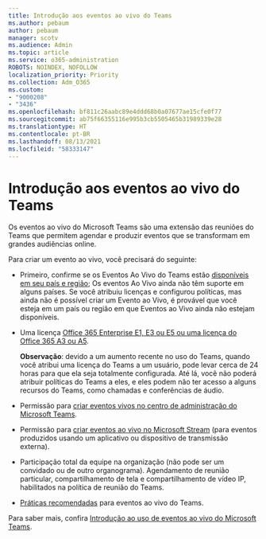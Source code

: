 ```yaml
---
title: Introdução aos eventos ao vivo do Teams
ms.author: pebaum
author: pebaum
manager: scotv
ms.audience: Admin
ms.topic: article
ms.service: o365-administration
ROBOTS: NOINDEX, NOFOLLOW
localization_priority: Priority
ms.collection: Adm_O365
ms.custom:
- "9000208"
- "3436"
ms.openlocfilehash: bf811c26aabc89e4ddd68b0a07677ae15cfe0f77
ms.sourcegitcommit: ab75f66355116e995b3cb5505465b31989339e28
ms.translationtype: HT
ms.contentlocale: pt-BR
ms.lasthandoff: 08/13/2021
ms.locfileid: "58333147"
---
```

# <a name="getting-started-with-teams-live-events"></a>Introdução aos eventos ao vivo do Teams

Os eventos ao vivo do Microsoft Teams são uma extensão das reuniões do Teams que permitem agendar e produzir eventos que se transformam em grandes audiências online.

Para criar um evento ao vivo, você precisará do seguinte:

- Primeiro, confirme se os Eventos Ao Vivo do Teams estão [disponíveis em seu país e região](https://docs.microsoft.com/microsoftteams/teams-live-events/plan-for-teams-live-events#regional-availability); Os eventos Ao Vivo ainda não têm suporte em alguns países.  Se você atribuiu licenças e configurou políticas, mas ainda não é possível criar um Evento ao Vivo, é provável que você esteja em um país ou região em que Eventos ao Vivo ainda não estejam disponíveis.

- Uma licença [Office 365 Enterprise E1, E3 ou E5 ou uma licença do Office 365 A3 ou A5](https://docs.microsoft.com/microsoftteams/teams-live-events/set-up-for-teams-live-events#step-2-get-and-assign-licenses). 

    **Observação**: devido a um aumento recente no uso do Teams, quando você atribui uma licença do Teams a um usuário, pode levar cerca de 24 horas para que ela seja totalmente configurada. Até lá, você não poderá atribuir políticas do Teams a eles, e eles podem não ter acesso a alguns recursos do Teams, como chamadas e conferências de áudio.

- Permissão para [criar eventos vivos no centro de administração do Microsoft Teams](https://docs.microsoft.com/microsoftteams/teams-live-events/set-up-for-teams-live-events#create-or-edit-a-live-events-policy).

- Permissão para [criar eventos ao vivo no Microsoft Stream](https://docs.microsoft.com/microsoftteams/teams-live-events/what-are-teams-live-events) (para eventos produzidos usando um aplicativo ou dispositivo de transmissão externa).

- Participação total da equipe na organização (não pode ser um convidado ou de outro organograma).
Agendamento de reunião particular, compartilhamento de tela e compartilhamento de vídeo IP, habilitados na política de reunião do Teams.

- [Práticas recomendadas](https://support.office.com/article/Best-practices-for-producing-a-Teams-live-event-e500370e-4dd1-4187-8b48-af10ef02cf42) para eventos ao vivo do Teams.

Para saber mais, confira [Introdução ao uso de eventos ao vivo do Microsoft Teams](https://support.office.com/article/get-started-with-microsoft-teams-live-events-d077fec2-a058-483e-9ab5-1494afda578a).